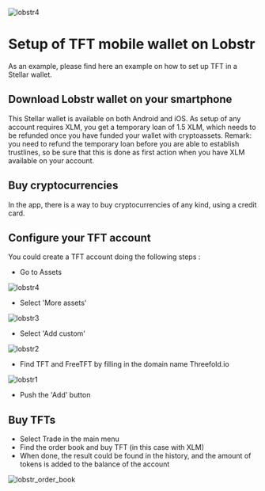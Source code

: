 ![lobstr4](img/lobstr_wallet_logo.png)

# Setup of TFT mobile wallet on Lobstr

As an example, please find here an example on how to set up TFT in a Stellar wallet. 

## Download Lobstr wallet on your smartphone

This Stellar wallet is available on both Android and iOS. 
As setup of any account requires XLM, you get a temporary loan of 1.5 XLM, which needs to be refunded once you have funded your wallet with cryptoassets. 
Remark: you need to refund the temporary loan before you are able to establish trustlines, so be sure that this is done as first action when you have XLM available on your account. 

## Buy cryptocurrencies 

In the app, there is a way to buy cryptocurrencies of any kind, using a credit card. 

## Configure your TFT account

You could create a TFT account doing the following steps : 

- Go to Assets

![lobstr4](img/lobstr4.jpeg)

- Select 'More assets'

![lobstr3](img/lobstr3.jpeg)

- Select 'Add custom'

![lobstr2](img/lobstr2.jpeg)

- Find TFT and FreeTFT by filling in the domain name Threefold.io

![lobstr1](img/lobstr_assets_selection.jpg)

- Push the 'Add' button

## Buy TFTs

- Select Trade in the main menu
- Find the order book and buy TFT (in this case with XLM)
- When done, the result could be found in the history, and the amount of tokens is added to the balance of the account

![lobstr_order_book](img/lobstr_orderbook.jpg)


